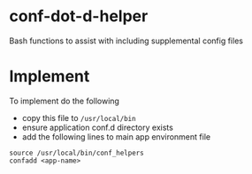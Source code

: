 # conf-dot-d-helper
Bash functions to assist with including supplemental config files

# Implement
To implement do the following
- copy this file to `/usr/local/bin`
- ensure application conf.d directory exists
- add the following lines to main app environment file

```
source /usr/local/bin/conf_helpers
confadd <app-name>

```
